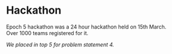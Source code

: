 # Hackathon

Epoch 5 hackathon was a 24 hour hackathon held on 15th March. <br>Over 1000 teams registered for it.
<emphasis>

<i>We placed in top 5 for problem statement 4. </i></emphasis>

